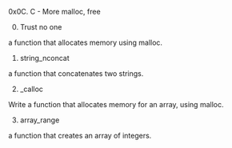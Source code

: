 0x0C. C - More malloc, free

0. Trust no one 

a function that allocates memory using malloc.

1. string_nconcat 

a function that concatenates two strings.

2. _calloc 

Write a function that allocates memory for an array, using malloc.

3. array_range 

a function that creates an array of integers.
